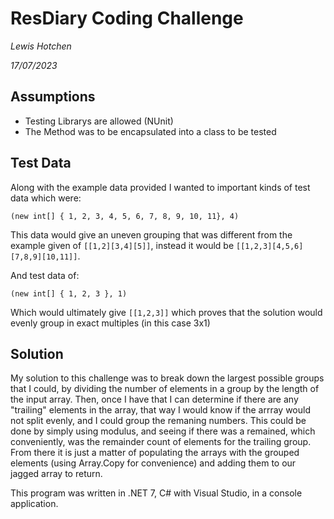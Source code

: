 # ResDiary Coding Challenge
_Lewis Hotchen_

_17/07/2023_

## Assumptions
- Testing Librarys are allowed (NUnit)
- The Method was to be encapsulated into a class to be tested

## Test Data
Along with the example data provided I wanted to important kinds of test data which were:

``(new int[] { 1, 2, 3, 4, 5, 6, 7, 8, 9, 10, 11}, 4)``

This data would give an uneven grouping that was different from the example given of ```[[1,2][3,4][5]]```, instead it would be ```[[1,2,3][4,5,6][7,8,9][10,11]]```.

And test data of:

```(new int[] { 1, 2, 3 }, 1)```

Which would ultimately give ```[[1,2,3]]``` which proves that the solution would evenly group in exact multiples (in this case 3x1)

## Solution
My solution to this challenge was to break down the largest possible groups that I could, by dividing the number of elements in a group by the length of the input array. Then, once I have that I can determine if there are any "trailing" elements in the array, that way I would know if the arrray would not split evenly, and I could group the remaning numbers. This could be done by simply using modulus, and seeing if there was a remained, which conveniently, was the remainder count of elements for the trailing group. From there it is just a matter of populating the arrays with the grouped elements (using Array.Copy for convenience) and adding them to our jagged array to return.

This program was written in .NET 7, C# with Visual Studio, in a console application.
